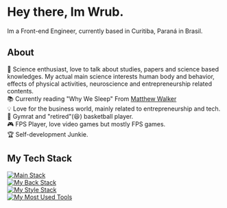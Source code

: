 # Hey there, Im Wrub.
Im a Front-end Engineer, currently based in Curitiba, Paraná in Brasil.

## About
💙 Science enthusiast, love to talk about studies, papers and science based knowledges. My actual main science interests human body and behavior, effects of physical activities, neuroscience and entrepreneurship related contents.<br/>
📚 Currently reading "Why We Sleep" From [Matthew Walker](https://www.google.com/search?q=matthew+walker&oq=Matthew+walker&gs_lcrp=EgZjaHJvbWUqEAgAEAAYgwEY4wIYsQMYgAQyEAgAEAAYgwEY4wIYsQMYgAQyDQgBEC4YgwEYsQMYgAQyBwgCEC4YgAQyBwgDEAAYgAQyBwgEEAAYgAQyBwgFEAAYgAQyBwgGEAAYgAQyBggHEEUYPdIBCDIyNzhqMGo0qAIAsAIB&sourceid=chrome&ie=UTF-8)<br/>
💡 Love for the business world, mainly related to entrepreneurship and tech.<br/>
💪 Gymrat and "retired"(😆) basketball player.<br/>
🎮 FPS Player, love video games but mostly FPS games.</br>
🏆 Self-development Junkie.

## My Tech Stack
[![Main Stack](https://skillicons.dev/icons?i=html,js,ts,vue,nuxt,react)](https://skillicons.dev)<br/>
[![My Back Stack](https://skillicons.dev/icons?i=nodejs,express,nest)](https://skillicons.dev)<br/>
[![My Style Stack](https://skillicons.dev/icons?i=css,sass,tailwind)](https://skillicons.dev)<br/>
[![My Most Used Tools](https://skillicons.dev/icons?i=bitbucket,vite,vercel)](https://skillicons.dev)<br/>

